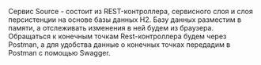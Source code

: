 Сервис Source - состоит из REST-контроллера, сервисного слоя и слоя персистенции на основе базы данных H2. Базу
данных разместим в памяти, а отслеживать изменения в ней будем из браузера. Обращаться к конечным точкам
Rest-контроллера будем через Postman, а для удобства данные о конечных точках передадим в Postman с помощью Swagger. 